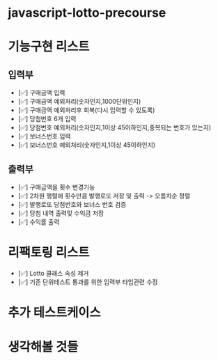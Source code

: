 # javascript-lotto-precourse

# 기능구현 리스트
## 입력부
- [✅] 구매금액 입력
- [✅] 구매금액 예외처리(숫자인지,1000단위인지)
- [✅] 구매금액 예외처리후 회복(다시 입력할 수 있도록)
- [✅] 당첨번호 6개 입력
- [✅] 당첨번호 예외처리(숫자인지,1이상 45이하인지,중복되는 번호가 있는지)
- [✅] 보너스번호 입력
- [✅] 보너스번호 예외처리(숫자인지,1이상 45이하인지)

## 출력부
- [✅] 구매금액을 횟수 변경기능
- [✅] 2차원 행렬에 횟수만큼 발행로또 저장 및 출력 -> 오름차순 정렬
- [✅] 발행로또 당첨번호와 보너스 번호 검증
- [✅] 당첨 내역 출력및 수익금 저장
- [✅] 수익률 출력

# 리팩토링 리스트
- [✅] Lotto 클래스 속성 제거
- [✅] 기존 단위테스트 통과를 위한 입력부 타입관련 수정

# 추가 테스트케이스

# 생각해볼 것들
